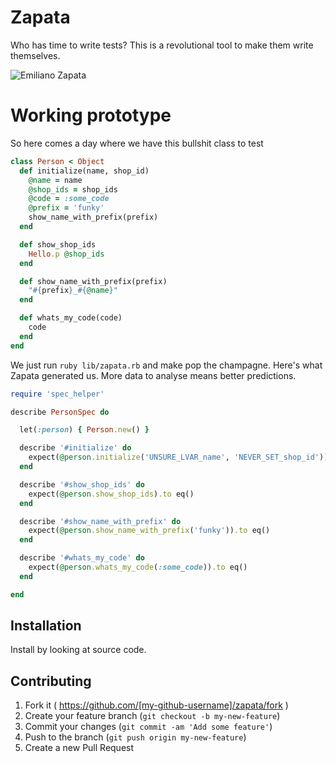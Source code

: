 # Zapata

Who has time to write tests? This is a revolutional tool to make them write themselves.


![Emiliano Zapata](https://cloud.githubusercontent.com/assets/1877286/3753719/af3bfec2-1814-11e4-8790-242c2b26a8e9.jpg)

# Working prototype

So here comes a day where we have this bullshit class to test

```ruby
class Person < Object
  def initialize(name, shop_id)
    @name = name
    @shop_ids = shop_ids
    @code = :some_code
    @prefix = 'funky'
    show_name_with_prefix(prefix)
  end

  def show_shop_ids
    Hello.p @shop_ids
  end

  def show_name_with_prefix(prefix)
    "#{prefix}_#{@name}"
  end

  def whats_my_code(code)
    code
  end
end
```

We just run ``ruby lib/zapata.rb`` and make pop the champagne.
Here's what Zapata generated us. More data to analyse means better predictions.

```ruby
require 'spec_helper'

describe PersonSpec do

  let(:person) { Person.new() }

  describe '#initialize' do
    expect(@person.initialize('UNSURE_LVAR_name', 'NEVER_SET_shop_id')).to eq()
  end

  describe '#show_shop_ids' do
    expect(@person.show_shop_ids).to eq()
  end

  describe '#show_name_with_prefix' do
    expect(@person.show_name_with_prefix('funky')).to eq()
  end

  describe '#whats_my_code' do
    expect(@person.whats_my_code(:some_code)).to eq()
  end

end
```

## Installation

Install by looking at source code.

## Contributing

1. Fork it ( https://github.com/[my-github-username]/zapata/fork )
2. Create your feature branch (`git checkout -b my-new-feature`)
3. Commit your changes (`git commit -am 'Add some feature'`)
4. Push to the branch (`git push origin my-new-feature`)
5. Create a new Pull Request
